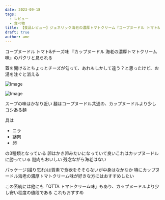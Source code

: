```yaml
---
date: 2023-09-18
tags:
  - レビュー
  - 食べ物
title: 【食品レビュー】ジェネリック海老の濃厚トマトクリーム『コープヌードル トマト&チーズ味』の味
draft: true
author: ame
---
```


コープヌードル トマト&チーズ味
『カップヌードル 海老の濃厚トマトクリーム味』のパクリと見られる

蓋を開けるとちょっとチーズが匂って、あれもしかして違う？と思ったけど、お湯を注ぐと消える

![Image](https://ca23c948e53b692185a3abd2b3ab9363.ipfs.4everland.link/ipfs/bafybeibheyyq6htcqk5nj5m45oop6ppu7nsasz6vj422lj7x7kcbbalqle?filename=IMG_20230714_141843492.jpg)

![Image](https://ca23c948e53b692185a3abd2b3ab9363.ipfs.4everland.link/ipfs/bafybeid4jgetj7apbztxph4yawp4jy6lh6v6xzopgnvwsmzjlzsr5isqk4?filename=IMG_20230714_142319160.jpg)

スープの味はかなり近い
麺はコープヌードル共通の、カップヌードルより少しコシある麺

具は

- ニラ
- 謎肉
- 卵

の3種類となっている
卵はかき卵みたいになっていて良いこれはカップヌードルに勝っている
謎肉もおいしい
残念ながら海老はない

パッケージ(撮り忘れ)は質素で食欲をそそらないが中身はなかなか
特にカップヌードル海老の濃厚トマトクリーム味が好きな方にはおすすめしたい

この系統には他にも「QTTA トマトクリーム味」もあり、カップヌードルより少し安い程度の値段である
これもおすすめ

